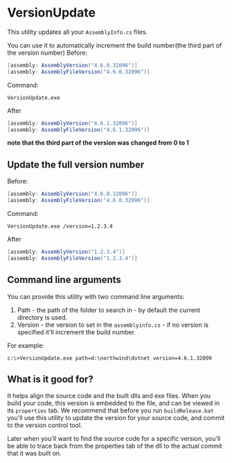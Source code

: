 # VersionUpdate

This utility updates all your `AssemblyInfo.cs` files.

You can use it to automatically increment the build number(the third part of the version number)
Before:
```cs
[assembly: AssemblyVersion("4.6.0.32096")]
[assembly: AssemblyFileVersion("4.6.0.32096")]
```
Command:
```
VersionUpdate.exe
```
After
```cs
[assembly: AssemblyVersion("4.6.1.32096")]
[assembly: AssemblyFileVersion("4.6.1.32096")]
```
**note that the third part of the version was changed from 0 to 1**
## Update the full version number
Before:
```cs
[assembly: AssemblyVersion("4.6.0.32096")]
[assembly: AssemblyFileVersion("4.6.0.32096")]
```
Command:
```
VersionUpdate.exe /version=1.2.3.4
```
After
```cs
[assembly: AssemblyVersion("1.2.3.4")]
[assembly: AssemblyFileVersion("1.2.3.4")]
```

## Command line arguments
You can provide this utility with two command line arguments:
1) Path - the path of the folder to search in - by default the current directory is used.
2) Version - the version to set in the `assemblyinfo.cs` - if no version is specified it'll increment the build number.

For example:

`c:\>VersionUpdate.exe path=d:\northwind\dotnet version=4.6.1.32099`

## What is it good for?
It helps align the source code and the built dlls and exe files.
When you build your code, this version is embedded to the file, and can be viewed in its `properties` tab.
We recommend that before you run `buildRelease.bat` you'll use this utility to update the version for your source code, and commit to the version control tool.

Later when you'll want to find the source code for a specific version, you'll be able to trace back from the properties tab of the dll to the actual commit that it was built on.

